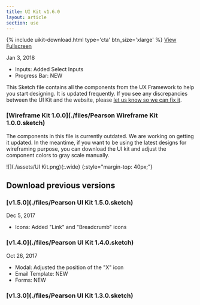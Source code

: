 ```yaml
---
title: UI Kit v1.6.0
layout: article
section: use
---
```


<!-- HEY, DON'T FORGET UPDATE <includes/uikit-download.html> AND THE HOMEPAGE!!!! -->

<div class="uikit-buttons">
  {% include uikit-download.html type='cta' btn_size='xlarge' %} <a class="pe-btn--btn_xlarge" href="https://sketch.cloud/s/25Wbe/p/page-1/ui-kit" target="_blank">View Fullscreen</a>
</div>



Jan 3, 2018

 * Inputs: Added Select Inputs
 * Progress Bar: NEW


This Sketch file contains all the components from the UX Framework to help you start designing. It is updated frequently. If you see any discrepancies between the UI Kit and the website, please [let us know so we can fix it]({{site.baseurl}}/contact).


### [Wireframe Kit 1.0.0](./files/Pearson Wireframe Kit 1.0.0.sketch)

The components in this file is currently outdated. We are working on getting it updated. In the meantime, if you want to be using the latest designs for wireframing purpose, you can download the UI kit and adjust the component colors to gray scale manually.


![](./assets/UI Kit.png){:.wide}
{:style="margin-top: 40px;"}

## Download previous versions

### [v1.5.0](./files/Pearson UI Kit 1.5.0.sketch)
Dec 5, 2017

 * Icons: Added "Link" and "Breadcrumb" icons

### [v1.4.0](./files/Pearson UI Kit 1.4.0.sketch)
Oct 26, 2017

 * Modal: Adjusted the position of the "X" icon
 * Email Template: NEW
 * Forms: NEW

### [v1.3.0](./files/Pearson UI Kit 1.3.0.sketch)
